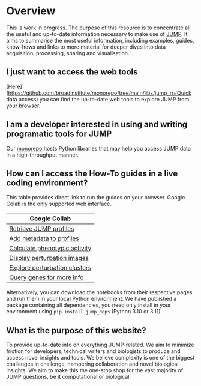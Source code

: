 # Overview

This is work in progress. The purpose of this resource is to concentrate all the useful and up-to-date information necessary to make use of [JUMP](https://jump-cellpainting.broadinstitute.org/). It aims to summarise the most useful information, including examples, guides, know-hows and links to more material for deeper dives into data acquisition, processing, sharing and visualisation.


## I just want to access the web tools

[Here](https://github.com/broadinstitute/monorepo/tree/main/libs/jump_rr#Quick data access) you can find the up-to-date web tools to explore JUMP from your browser.


## I am a developer interested in using and writing programatic tools for JUMP

Our [monorepo](https://github.com/broadinstitute/monorepo/tree/main) hosts Python libraries that may help you access JUMP data in a high-throughput manner.


## How can I access the How-To guides in a live coding environment?

This table provides direct link to run the guides on your browser. Google Colab is the only supported web interface.

| Google Collab                                                                                                                                                                |
|---------------------------------------------------------------------------------------------------------------------------------------------------------------------------- |
| [Retrieve JUMP profiles](https://colab.research.google.com/github/broadinstitute/2023_12_JUMP_data_only_vignettes/blob/colab/colab/1_retrieve_profiles.ipynb)                   |
| [Add metadata to profiles](https://colab.research.google.com/github/broadinstitute/2023_12_JUMP_data_only_vignettes/blob/colab/colab/2_add_metadata.ipynb)                   |
| [Calculate phenotypic activity](https://colab.research.google.com/github/broadinstitute/2023_12_JUMP_data_only_vignettes/blob/colab/colab/3_calculate_activity.ipynb)        |
| [Display perturbation images](https://colab.research.google.com/github/broadinstitute/2023_12_JUMP_data_only_vignettes/blob/colab/colab/4_display_perturbation_images.ipynb) |
| [Explore perturbation clusters](https://colab.research.google.com/github/broadinstitute/2023_12_JUMP_data_only_vignettes/blob/colab/colab/5_explore_distance_clusters.ipynb) |
| [Query genes for more info](https://colab.research.google.com/github/broadinstitute/2023_12_JUMP_data_only_vignettes/blob/colab/colab/6_query_genes_externally.ipynb)        |

Alternatively, you can download the notebooks from their respective pages and run them in your local Python environment. We have published a package containing all dependencies, you need only install in your environment using `pip install jump_deps` (Python 3.10 or 3.11).


## What is the purpose of this website?

To provide up-to-date info on everything JUMP-related. We aim to minimize friction for developers, technical writers and biologists to produce and access novel insights and tools. We believe complexity is one of the biggest challenges in challenge, hampering collaboration and novel biological insights. We aim to make this the one-stop shop for the vast majority of JUMP questions, be it computational or biological.
